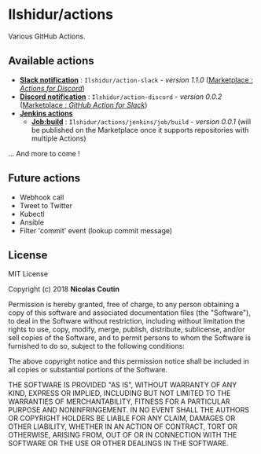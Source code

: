 # Ilshidur/actions

Various GitHub Actions.

## Available actions

* **[Slack notification](https://github.com/Ilshidur/action-slack)** : `Ilshidur/action-slack` - *version 1.1.0* ([Marketplace : *Actions for Discord*](https://github.com/marketplace/actions/actions-for-discord))
* **[Discord notification](https://github.com/Ilshidur/action-discord)** : `Ilshidur/action-discord` - *version 0.0.2* ([Marketplace : *GitHub Action for Slack*](https://github.com/marketplace/actions/github-action-for-slack))
* **[Jenkins actions](/jenkins)**
  * **[Job:build](/jenkins/job/build)** : `Ilshidur/actions/jenkins/job/build` - *version 0.0.1* (will be published on the Marketplace once it supports repositories with multiple Actions)

... And more to come !

## Future actions

- Webhook call
- Tweet to Twitter
- Kubectl
- Ansible
- Filter 'commit' event (lookup commit message)

## License

MIT License

Copyright (c) 2018 **Nicolas Coutin**

Permission is hereby granted, free of charge, to any person obtaining a copy
of this software and associated documentation files (the "Software"), to deal
in the Software without restriction, including without limitation the rights
to use, copy, modify, merge, publish, distribute, sublicense, and/or sell
copies of the Software, and to permit persons to whom the Software is
furnished to do so, subject to the following conditions:

The above copyright notice and this permission notice shall be included in all
copies or substantial portions of the Software.

THE SOFTWARE IS PROVIDED "AS IS", WITHOUT WARRANTY OF ANY KIND, EXPRESS OR
IMPLIED, INCLUDING BUT NOT LIMITED TO THE WARRANTIES OF MERCHANTABILITY,
FITNESS FOR A PARTICULAR PURPOSE AND NONINFRINGEMENT. IN NO EVENT SHALL THE
AUTHORS OR COPYRIGHT HOLDERS BE LIABLE FOR ANY CLAIM, DAMAGES OR OTHER
LIABILITY, WHETHER IN AN ACTION OF CONTRACT, TORT OR OTHERWISE, ARISING FROM,
OUT OF OR IN CONNECTION WITH THE SOFTWARE OR THE USE OR OTHER DEALINGS IN THE
SOFTWARE.
